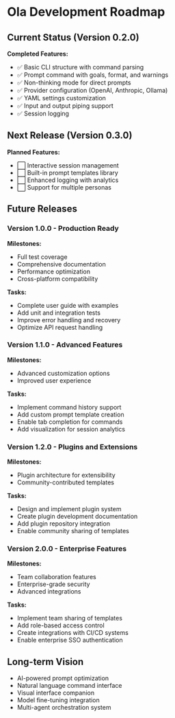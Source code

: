 # Ola Development Roadmap

## Current Status (Version 0.2.0)

**Completed Features:**
- ✅ Basic CLI structure with command parsing
- ✅ Prompt command with goals, format, and warnings
- ✅ Non-thinking mode for direct prompts
- ✅ Provider configuration (OpenAI, Anthropic, Ollama)
- ✅ YAML settings customization
- ✅ Input and output piping support
- ✅ Session logging

## Next Release (Version 0.3.0)
**Planned Features:**
- ⬜ Interactive session management
- ⬜ Built-in prompt templates library
- ⬜ Enhanced logging with analytics
- ⬜ Support for multiple personas

## Future Releases

### Version 1.0.0 - Production Ready
**Milestones:**
- Full test coverage
- Comprehensive documentation
- Performance optimization
- Cross-platform compatibility

**Tasks:**
- Complete user guide with examples
- Add unit and integration tests
- Improve error handling and recovery
- Optimize API request handling

### Version 1.1.0 - Advanced Features
**Milestones:**
- Advanced customization options
- Improved user experience

**Tasks:**
- Implement command history support
- Add custom prompt template creation
- Enable tab completion for commands
- Add visualization for session analytics

### Version 1.2.0 - Plugins and Extensions
**Milestones:**
- Plugin architecture for extensibility
- Community-contributed templates

**Tasks:**
- Design and implement plugin system
- Create plugin development documentation
- Add plugin repository integration
- Enable community sharing of templates

### Version 2.0.0 - Enterprise Features
**Milestones:**
- Team collaboration features
- Enterprise-grade security
- Advanced integrations

**Tasks:**
- Implement team sharing of templates
- Add role-based access control
- Create integrations with CI/CD systems
- Enable enterprise SSO authentication

## Long-term Vision
- AI-powered prompt optimization
- Natural language command interface
- Visual interface companion
- Model fine-tuning integration
- Multi-agent orchestration system